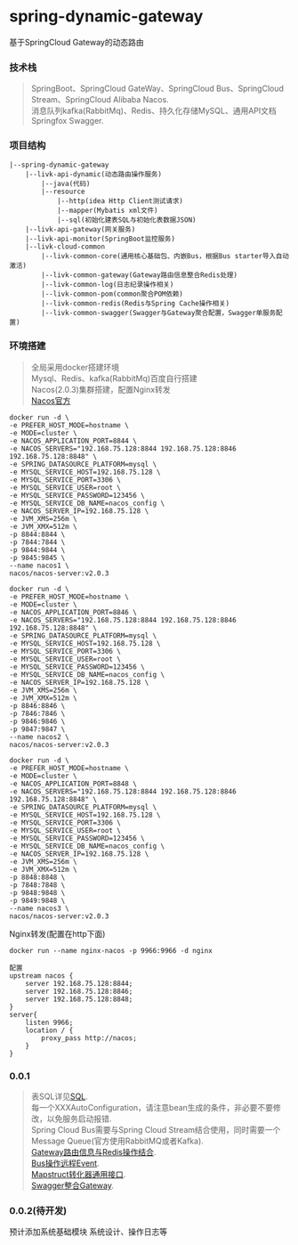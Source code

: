 # spring-dynamic-gateway

基于SpringCloud Gateway的动态路由

### 技术栈

> SpringBoot、SpringCloud GateWay、SpringCloud Bus、SpringCloud Stream、SpringCloud Alibaba Nacos.<br>
> 消息队列kafka(RabbitMq)、Redis、持久化存储MySQL、通用API文档Springfox Swagger.<br>

### 项目结构

```
|--spring-dynamic-gateway
    |--livk-api-dynamic(动态路由操作服务)
        |--java(代码)
        |--resource
            |--http(idea Http Client测试请求)
            |--mapper(Mybatis xml文件)
            |--sql(初始化建表SQL与初始化表数据JSON)
    |--livk-api-gateway(网关服务)
    |--livk-api-monitor(SpringBoot监控服务)
    |--livk-cloud-common
        |--livk-common-core(通用核心基础包、内嵌Bus，根据Bus starter导入自动激活)
        |--livk-common-gateway(Gateway路由信息整合Redis处理)
        |--livk-common-log(日志纪录操作相关)
        |--livk-common-pom(common聚合POM依赖)
        |--livk-common-redis(Redis与Spring Cache操作相关)
        |--livk-common-swagger(Swagger与Gateway聚合配置，Swagger单服务配置)
```

### 环境搭建

> 全局采用docker搭建环境<br>
> Mysql、Redis、kafka(RabbitMq)百度自行搭建<br>
> Nacos(2.0.3)集群搭建，配置Nginx转发<br>
> [Nacos官方](https://nacos.io/zh-cn/)

```shell
docker run -d \   
-e PREFER_HOST_MODE=hostname \
-e MODE=cluster \
-e NACOS_APPLICATION_PORT=8844 \  
-e NACOS_SERVERS="192.168.75.128:8844 192.168.75.128:8846 192.168.75.128:8848" \ 
-e SPRING_DATASOURCE_PLATFORM=mysql \
-e MYSQL_SERVICE_HOST=192.168.75.128 \
-e MYSQL_SERVICE_PORT=3306 \
-e MYSQL_SERVICE_USER=root \
-e MYSQL_SERVICE_PASSWORD=123456 \
-e MYSQL_SERVICE_DB_NAME=nacos_config \
-e NACOS_SERVER_IP=192.168.75.128 \
-e JVM_XMS=256m \
-e JVM_XMX=512m \
-p 8844:8844 \
-p 7844:7844 \
-p 9844:9844 \
-p 9845:9845 \
--name nacos1 \
nacos/nacos-server:v2.0.3

docker run -d \
-e PREFER_HOST_MODE=hostname \
-e MODE=cluster \
-e NACOS_APPLICATION_PORT=8846 \
-e NACOS_SERVERS="192.168.75.128:8844 192.168.75.128:8846 192.168.75.128:8848" \
-e SPRING_DATASOURCE_PLATFORM=mysql \
-e MYSQL_SERVICE_HOST=192.168.75.128 \
-e MYSQL_SERVICE_PORT=3306 \
-e MYSQL_SERVICE_USER=root \
-e MYSQL_SERVICE_PASSWORD=123456 \
-e MYSQL_SERVICE_DB_NAME=nacos_config \
-e NACOS_SERVER_IP=192.168.75.128 \
-e JVM_XMS=256m \
-e JVM_XMX=512m \
-p 8846:8846 \
-p 7846:7846 \
-p 9846:9846 \
-p 9847:9847 \
--name nacos2 \
nacos/nacos-server:v2.0.3

docker run -d \
-e PREFER_HOST_MODE=hostname \
-e MODE=cluster \
-e NACOS_APPLICATION_PORT=8848 \
-e NACOS_SERVERS="192.168.75.128:8844 192.168.75.128:8846 192.168.75.128:8848" \
-e SPRING_DATASOURCE_PLATFORM=mysql \
-e MYSQL_SERVICE_HOST=192.168.75.128 \
-e MYSQL_SERVICE_PORT=3306 \
-e MYSQL_SERVICE_USER=root \
-e MYSQL_SERVICE_PASSWORD=123456 \
-e MYSQL_SERVICE_DB_NAME=nacos_config \
-e NACOS_SERVER_IP=192.168.75.128 \
-e JVM_XMS=256m \
-e JVM_XMX=512m \
-p 8848:8848 \
-p 7848:7848 \
-p 9848:9848 \
-p 9849:9848 \
--name nacos3 \
nacos/nacos-server:v2.0.3
```

Nginx转发(配置在http下面)

```shell
docker run --name nginx-nacos -p 9966:9966 -d nginx

配置
upstream nacos {   
    server 192.168.75.128:8844;
    server 192.168.75.128:8846;   
    server 192.168.75.128:8848;
}
server{
	listen 9966;
	location / {
		proxy_pass http://nacos;
	}
}
```

### 0.0.1

> 表SQL详见[SQL](./table.sql).<br>
> 每一个XXXAutoConfiguration，请注意bean生成的条件，非必要不要修改，以免服务启动报错.<br>
> Spring Cloud Bus需要与Spring Cloud Stream结合使用，同时需要一个Message Queue(官方使用RabbitMQ或者Kafka).<br>
> [Gateway路由信息与Redis操作结合](./livk-cloud-common/livk-common-gateway/src/main/java/com/livk/common/gateway/support/RedisRouteDefinitionWriter.java).<br>
> [Bus操作远程Event](./livk-cloud-common/livk-common-core/src/main/java/com/livk/common/core/event/LivkRemoteApplicationEvent.java).<br>
> [Mapstruct转化器通用接口](./livk-cloud-common/livk-common-core/src/main/java/com/livk/common/core/converter/BaseConverter.java).<br>
> [Swagger整合Gateway](./livk-cloud-common/livk-common-swagger/src/main/java/com/livk/common/swagger/support/GatewaySwaggerResourcesProvider.java).<br>

### 0.0.2(待开发)
预计添加系统基础模块
系统设计、操作日志等
